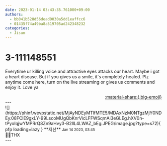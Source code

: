 ```yaml
---
date: 2023-01-14 03:43:35.761000+09:00
authors:
  - bb041b528d56dead9030a5dd1eaffcc6
  - 01435f74a49ba8a519705ad242348232
categories:
  - Jisun
---
```


# 3-111148551

<div class="post-container" markdown="1">
<div class="content-container md-sidebar__scrollwrap" markdown="1">

Everytime ur killing voice and attractive eyes attacks our heart. Maybe i got a heart disease. But if you gives us a smile, it's completely healed. Plz anytime come here, turn on the live streaming or gives us comments and enjoy it. Love ya

</div>
</div>

<div style="text-align: right;" markdown="1">
<a href="https://weverse.io/fromis9/fanpost/3-111148551" style="text-align: right;">:material-share:{.big-emoji}</a>
</div>
---

<div class="comments-container md-sidebar__scrollwrap" markdown="1">
<div class="comment" markdown="1">
<div class='id-container' markdown="1">
![](https://phinf.wevpstatic.net/MjAyNDEyMTlfMTE5/MDAxNzM0NTgzMjY0NDEy.08FClE9gxLY-99LscoMUgQbKnrVicLFFWSqmAi3eGLEg.hXV0n-tPyoIqjwYMPRrQ8Zn9aHvy3-B2llL4LWAZ_bEg.JPEG/image.jpg?type=s72){ pfp loading=lazy }
**<span class="artist">지선</span>** <small>Jan 14 2023, 03:45</small><br>
</div>
<div class='comment-body' markdown="1">
🥴🖤THX
</div>
</div>
</div>
---
